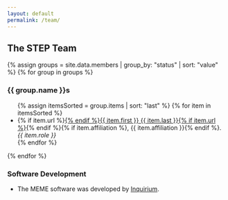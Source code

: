 ```yaml
---
layout: default
permalink: /team/
---
```


## The STEP Team

{% assign groups = site.data.members | group_by: "status" | sort: "value" %}
{% for group in groups %}
<h3>{{ group.name }}s</h3><ul>
{% assign itemsSorted = group.items | sort: "last" %}
{% for item in itemsSorted %}<li>{% if item.url %}<a href="{{ item.url }}" target="_blank">{% endif %}{{ item.first }} {{ item.last }}{% if item.url %}</a>{% endif %}{% if item.affiliation %}, {{ item.affiliation }}{% endif %}. <em>{{ item.role }}</em></li>{% endfor %}
</ul>
{% endfor %}

<h3>Software Development</h3>
<ul>
  <li>The MEME software was developed by <a href="http://inquirium.net" target="_blank">Inquirium</a>.</li>
</ul>
